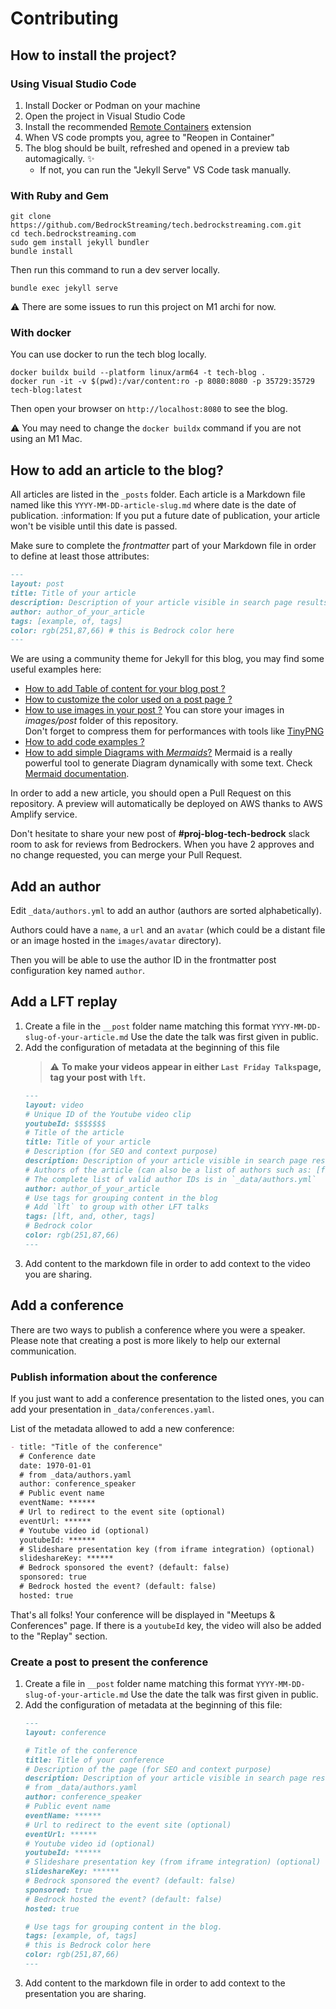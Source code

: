 # Contributing

## How to install the project?

### Using Visual Studio Code

1. Install Docker or Podman on your machine
2. Open the project in Visual Studio Code
3. Install the recommended [Remote Containers](https://marketplace.visualstudio.com/items?itemName=ms-vscode-remote.remote-containers) extension
4. When VS code prompts you, agree to "Reopen in Container"
5. The blog should be built, refreshed and opened in a preview tab automagically. ✨
    - If not, you can run the "Jekyll Serve" VS Code task manually.

### With Ruby and Gem

```shell
git clone https://github.com/BedrockStreaming/tech.bedrockstreaming.com.git
cd tech.bedrockstreaming.com
sudo gem install jekyll bundler
bundle install
```

Then run this command to run a dev server locally.
```shell
bundle exec jekyll serve
```

:warning: There are some issues to run this project on M1 archi for now.

### With docker

You can use docker to run the tech blog locally.

```shell
docker buildx build --platform linux/arm64 -t tech-blog .
docker run -it -v $(pwd):/var/content:ro -p 8080:8080 -p 35729:35729 tech-blog:latest
```

Then open your browser on `http://localhost:8080` to see the blog.

:warning: You may need to change the `docker buildx` command if you are not using an M1 Mac.

## How to add an article to the blog?
 
All articles are listed in the `_posts` folder.
Each article is a Markdown file named like this `YYYY-MM-DD-article-slug.md` where date is the date of publication.
:information: If you put a future date of publication, your article won't be visible until this date is passed.

Make sure to complete the _frontmatter_ part of your Markdown file in order to define at least those attributes:

```markdown
---
layout: post
title: Title of your article
description: Description of your article visible in search page results
author: author_of_your_article 
tags: [example, of, tags]
color: rgb(251,87,66) # this is Bedrock color here
---
```

We are using a community theme for Jekyll for this blog, you may find some useful examples here:
- [How to add Table of content for your blog post ?](https://sylhare.github.io/Type-on-Strap/2014/11/28/markdown-and-html.html)
- [How to customize the color used on a post page ?](https://sylhare.github.io/Type-on-Strap/2019/05/18/color-post.html)
- [How to use images in your post ?](https://sylhare.github.io/Type-on-Strap/2018/10/29/feature-images.html)
  You can store your images in _images/post_ folder of this repository.  
  Don't forget to compress them for performances with tools like [TinyPNG](https://tinypng.com/)
- [How to add code examples ?](https://sylhare.github.io/Type-on-Strap/2014/08/08/Markup-Syntax-Highlighting.html)
- [How to add simple Diagrams with _Mermaids_?](https://sylhare.github.io/Type-on-Strap/2019/11/02/Tech-stuff-example.html#mermaid)
  Mermaid is a really powerful tool to generate Diagram dynamically with some text.
  Check [Mermaid documentation](https://mermaid-js.github.io/mermaid/#/).

In order to add a new article, you should open a Pull Request on this repository.
A preview will automatically be deployed on AWS thanks to AWS Amplify service.

Don't hesitate to share your new post of **#proj-blog-tech-bedrock** slack room to ask for reviews from Bedrockers.
When you have 2 approves and no change requested, you can merge your Pull Request.

## Add an author

Edit `_data/authors.yml` to add an author (authors are sorted alphabetically).

Authors could have a `name`, a `url` and an `avatar` (which could be a distant file or an image hosted in the `images/avatar` directory).

Then you will be able to use the author ID in the frontmatter post configuration key named `author`.

## Add a LFT replay

1. Create a file in the `__post` folder name matching this format `YYYY-MM-DD-slug-of-your-article.md`
    Use the date the talk was first given in public.
2. Add the configuration of metadata at the beginning of this file
    > :warning: **To make your videos appear in either `Last Friday Talks`page, tag your post with `lft`.**
    ```markdown
    ---
    layout: video
    # Unique ID of the Youtube video clip
    youtubeId: $$$$$$$ 
    # Title of the article
    title: Title of your article
    # Description (for SEO and context purpose)
    description: Description of your article visible in search page results
    # Authors of the article (can also be a list of authors such as: [first_author, second_author, third_author])
    # The complete list of valid author IDs is in `_data/authors.yml`
    author: author_of_your_article
    # Use tags for grouping content in the blog
    # Add `lft` to group with other LFT talks
    tags: [lft, and, other, tags]
    # Bedrock color
    color: rgb(251,87,66) 
    ---
    ```
3. Add content to the markdown file in order to add context to the video you are sharing.


## Add a conference

There are two ways to publish a conference where you were a speaker.
Please note that creating a post is more likely to help our external communication.

### Publish information about the conference

If you just want to add a conference presentation to the listed ones, you can add your presentation in `_data/conferences.yaml`.

List of the metadata allowed to add a new conference:

```markdown
- title: "Title of the conference"
  # Conference date
  date: 1970-01-01
  # from _data/authors.yaml
  author: conference_speaker 
  # Public event name
  eventName: ******
  # Url to redirect to the event site (optional)
  eventUrl: ******
  # Youtube video id (optional)
  youtubeId: ******
  # Slideshare presentation key (from iframe integration) (optional)
  slideshareKey: ******
  # Bedrock sponsored the event? (default: false)
  sponsored: true
  # Bedrock hosted the event? (default: false)
  hosted: true
```

That's all folks! Your conference will be displayed in "Meetups & Conferences" page. 
If there is a `youtubeId` key, the video will also be added to the "Replay" section.


### Create a post to present the conference

1. Create a file in `__post` folder name matching this format `YYYY-MM-DD-slug-of-your-article.md`
    Use the date the talk was first given in public.
2. Add the configuration of metadata at the beginning of this file:
    ```markdown
    ---
    layout: conference
    
    # Title of the conference
    title: Title of your conference
    # Description of the page (for SEO and context purpose)
    description: Description of your article visible in search page results
    # from _data/authors.yaml
    author: conference_speaker
    # Public event name
    eventName: ******
    # Url to redirect to the event site (optional)
    eventUrl: ******
    # Youtube video id (optional)
    youtubeId: ******
    # Slideshare presentation key (from iframe integration) (optional)
    slideshareKey: ******
    # Bedrock sponsored the event? (default: false)
    sponsored: true
    # Bedrock hosted the event? (default: false)
    hosted: true
    
    # Use tags for grouping content in the blog.
    tags: [example, of, tags]
    # this is Bedrock color here
    color: rgb(251,87,66)
    ---
    ```
3. Add content to the markdown file in order to add context to the presentation you are sharing.

